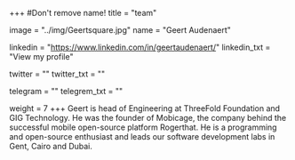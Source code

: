 +++
#Don't remove name!
title = "team"

image = "../img/Geertsquare.jpg"
name = "Geert Audenaert"

linkedin = "https://www.linkedin.com/in/geertaudenaert/"
linkedin_txt = "View my profile"

twitter = ""
twitter_txt = ""

telegram = ""
telegrem_txt = ""

weight = 7
+++
Geert is head of Engineering at ThreeFold Foundation and GIG Technology. He was the founder of Mobicage, the company behind the successful mobile open-source platform Rogerthat. He is a programming and open-source enthusiast and leads our software development labs in Gent, Cairo and Dubai.  
